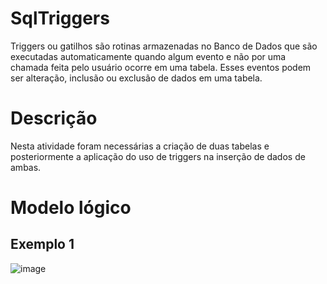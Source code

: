 # SqlTriggers
Triggers ou gatilhos são rotinas armazenadas no Banco de Dados que são executadas automaticamente quando algum evento e não por uma chamada feita pelo usuário ocorre em uma tabela. Esses eventos podem ser alteração, inclusão ou exclusão de dados em uma tabela.

# Descrição
Nesta atividade foram necessárias a criação de duas tabelas e posteriormente a aplicação do uso de triggers na inserção de dados de ambas.

# Modelo lógico
## Exemplo 1
![image](https://github.com/CaioHessel/SqlTriggers/assets/64332918/ce7b13c6-117d-49dd-a6b2-103ed9193dc7)


